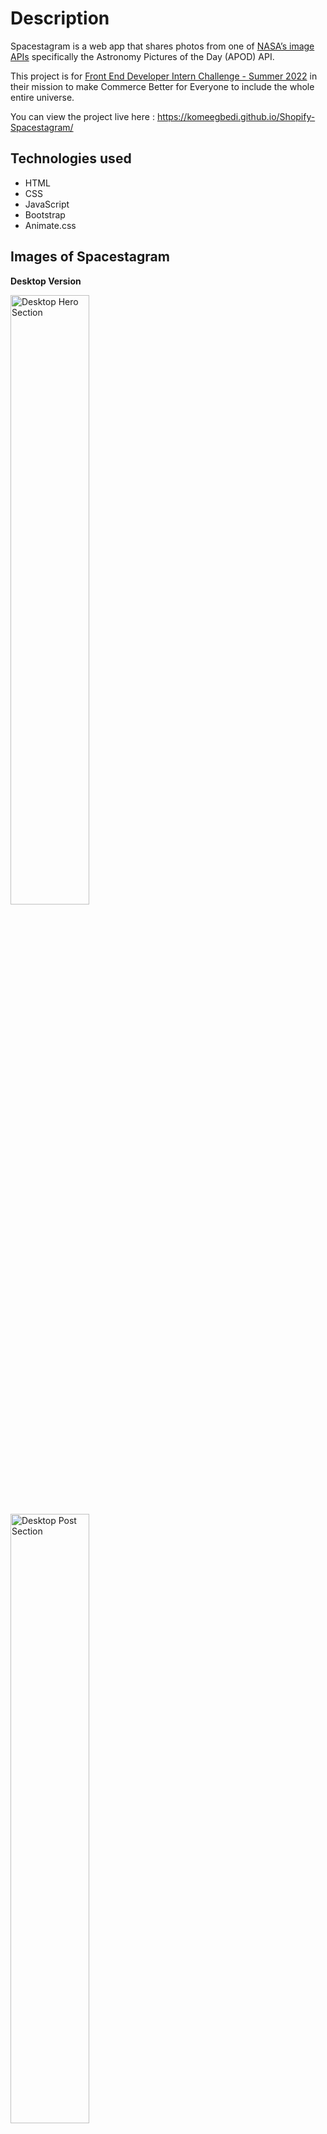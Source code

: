 # Description

Spacestagram is a web app that shares photos from one of [NASA’s image APIs](https://api.nasa.gov/)  specifically the Astronomy Pictures of the Day (APOD) API. 

This project is for [Front End Developer Intern Challenge - Summer 2022](https://jobs.smartrecruiters.com/Shopify/743999796507853-frontend-developer-intern-summer-2022-remote-us-canada-) in their mission to make Commerce Better for Everyone to include the whole entire universe.
   
You can view the project live here : https://komeegbedi.github.io/Shopify-Spacestagram/

## Technologies used

 - HTML
 - CSS
 - JavaScript
 - Bootstrap
 - Animate.css
 
## Images of Spacestagram

**Desktop Version**

<img src="desktopHero.png" width="50%" alt="Desktop Hero Section">
<img src="desktopPost.png" width="50%" alt="Desktop Post Section">

**Mobile Version**

<img src="mobileHero.PNG" width="30%" alt="Mobile Hero Section">
<img src="mobilePost.PNG" width="30%" alt="Mobile Post Section">

